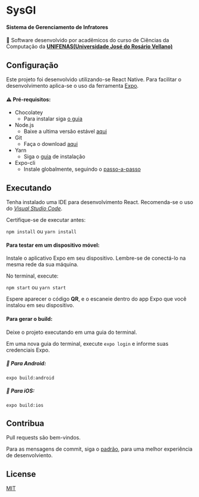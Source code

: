 # SysGI

#### Sistema de Gerenciamento de Infratores

:star2: Software desenvolvido por acadêmicos do curso de Ciências da Computação da [**UNIFENAS(Universidade José do Rosário Vellano)**](https://www.unifenas.br/)

## Configuração

Este projeto foi desenvolvido utilizando-se React Native. Para facilitar o desenvolvimento aplica-se o uso da ferramenta [Expo](https://docs.expo.io/).

#### :warning: Pré-requisitos:

- Chocolatey
  - Para instalar siga [o guia](https://chocolatey.org/install)
- Node.js
  - Baixe a ultima versão estável [aqui](https://nodejs.org/en/download/)
- Git
  - Faça o download [aqui](https://git-scm.com/downloads)
- Yarn
  - Siga o [guia](https://classic.yarnpkg.com/en/docs/install/) de instalação
- Expo-cli
  - Instale globalmente, seguindo o [passo-a-passo](https://docs.expo.io/get-started/installation/)

## Executando

Tenha instalado uma IDE para desenvolvimento React. Recomenda-se o uso do [_Visual Studio Code_](https://code.visualstudio.com/download).

Certifique-se de executar antes:

`npm install` ou `yarn install`

#### Para testar em um dispositivo móvel:

Instale o aplicativo Expo em seu dispositivo. Lembre-se de conectá-lo na mesma rede da sua máquina.

No terminal, execute:

`npm start` ou `yarn start`

Espere aparecer o código **QR**, e o escaneie dentro do app Expo que você instalou em seu dispositivo.

#### Para gerar o build:

Deixe o projeto executando em uma guia do terminal.

Em uma nova guia do terminal, execute `expo login` e informe suas credenciais Expo.

##### :robot: Para Android:

`expo build:android`

##### :apple: Para iOS:

`expo build:ios`

## Contribua

Pull requests são bem-vindos.

Para as mensagens de commit, siga o [padrão](https://gist.github.com/crissilvaeng/dfb5b14f8eb2c25df4fd8a49f4f03252), para uma melhor experiência de desenvolviento.

## License

[MIT](https://choosealicense.com/licenses/mit/)
